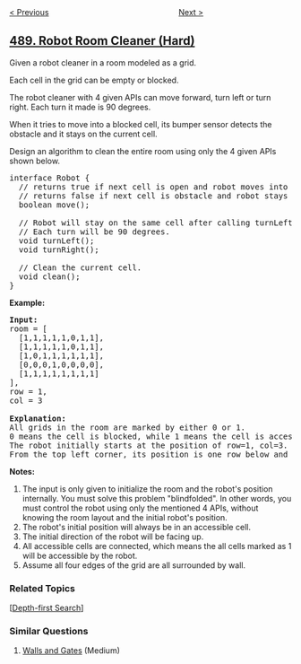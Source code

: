 <!--|This file generated by command(leetcode description); DO NOT EDIT.    |-->
<!--+----------------------------------------------------------------------+-->
<!--|@author    openset <openset.wang@gmail.com>                           |-->
<!--|@link      https://github.com/openset                                 |-->
<!--|@home      https://github.com/tonymontaro/leetcode-hints                        |-->
<!--+----------------------------------------------------------------------+-->

[< Previous](https://github.com/tonymontaro/leetcode-hints/tree/master/problems/zuma-game "Zuma Game")
　　　　　　　　　　　　　　　　
[Next >](https://github.com/tonymontaro/leetcode-hints/tree/master/problems/the-maze "The Maze")

## [489. Robot Room Cleaner (Hard)](https://leetcode.com/problems/robot-room-cleaner "扫地机器人")

<p>Given a robot cleaner in a room modeled as a grid.</p>

<p>Each cell in the grid can be empty or blocked.</p>

<p>The robot cleaner with 4 given APIs can move forward, turn left or turn right. Each turn it made is 90 degrees.</p>

<p>When it tries to move into a blocked cell, its bumper sensor detects the obstacle and it stays on the current cell.</p>

<p>Design an algorithm to clean the entire room using only the 4 given APIs shown below.</p>

<pre>
interface Robot {
&nbsp; // returns true if next cell is open and robot moves into the cell.
&nbsp; // returns false if next cell is obstacle and robot stays on the current cell.
&nbsp; boolean move();

  // Robot will stay on the same cell after calling turnLeft/turnRight.
&nbsp; // Each turn will be 90 degrees.
&nbsp; void turnLeft();
&nbsp; void turnRight();

  // Clean the current cell.
  void clean();
}
</pre>

<p><strong>Example:</strong></p>

<pre><strong>Input:</strong>
room = [
  [1,1,1,1,1,0,1,1],
  [1,1,1,1,1,0,1,1],
  [1,0,1,1,1,1,1,1],
  [0,0,0,1,0,0,0,0],
  [1,1,1,1,1,1,1,1]
],
row = 1,
col = 3

<strong>Explanation:</strong>
All grids in the room are marked by either 0 or 1.
0 means the cell is blocked, while 1 means the cell is accessible.
The robot initially starts at the position of row=1, col=3.
From the top left corner, its position is one row below and three columns right.
</pre>

<p><strong>Notes:</strong></p>

<ol>
	<li>The input is only given to initialize the room and the robot&#39;s position internally.&nbsp;You must solve this problem &quot;blindfolded&quot;. In other words, you must control the robot using only the mentioned 4 APIs, without knowing the room layout and the initial robot&#39;s position.</li>
	<li>The robot&#39;s initial position will always be in an accessible cell.</li>
	<li>The initial direction of the robot will be facing up.</li>
	<li>All accessible cells are connected, which means the all cells marked as 1 will be accessible by the robot.</li>
	<li>Assume all four edges of the grid are all surrounded by wall.</li>
</ol>

### Related Topics
  [[Depth-first Search](https://github.com/tonymontaro/leetcode-hints/tree/master/tag/depth-first-search/README.md)]

### Similar Questions
  1. [Walls and Gates](https://github.com/tonymontaro/leetcode-hints/tree/master/problems/walls-and-gates) (Medium)
